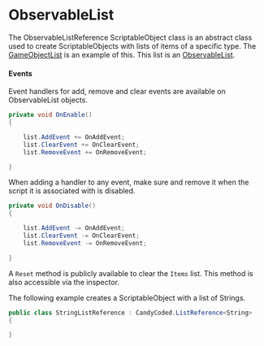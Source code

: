 # ObservableList

The ObservableListReference ScriptableObject class is an abstract class used to create ScriptableObjects with lists of items of a specific type. The [GameObjectList](GameObjectList.md) is an example of this. This list is an [ObservableList](../1.%20Objects/ObservableList.md).

#### Events

Event handlers for add, remove and clear events are available on ObservableList objects.

```csharp
private void OnEnable()
{

    list.AddEvent += OnAddEvent;
    list.ClearEvent += OnClearEvent;
    list.RemoveEvent += OnRemoveEvent;

}
```

When adding a handler to any event, make sure and remove it when the script it is associated with is disabled.

```csharp
private void OnDisable()
{

    list.AddEvent -= OnAddEvent;
    list.ClearEvent -= OnClearEvent;
    list.RemoveEvent -= OnRemoveEvent;

}
```

A `Reset` method is publicly available to clear the `Items` list. This method is also accessible via the inspector.

The following example creates a ScriptableObject with a list of Strings.

```csharp
public class StringListReference : CandyCoded.ListReference<String>
{

}
```

